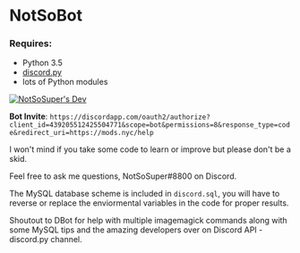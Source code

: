 # NotSoBot
### Requires:
- Python 3.5
- [discord.py](https://github.com/rapptz/discord.py)
- lots of Python modules

[![NotSoSuper's Dev](https://discordapp.com/api/guilds/178313653177548800/widget.png?style=banner2)](https://discord.gg/QQENx4f)

**Bot Invite**: `https://discordapp.com/oauth2/authorize?client_id=439205512425504771&scope=bot&permissions=8&response_type=code&redirect_uri=https://mods.nyc/help`

I won't mind if you take some code to learn or improve but please don't be a skid.

Feel free to ask me questions, NotSoSuper#8800 on Discord.

The MySQL database scheme is included in `discord.sql`, you will have to reverse or replace the enviormental variables in the code for proper results.

Shoutout to DBot for help with multiple imagemagick commands along with some MySQL tips and the amazing developers over on Discord API - discord.py channel.
